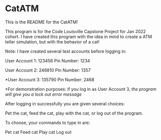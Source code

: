 # CatATM

This is the README for the CatATM!

This program is for the Code Louisville Capstone Project for Jan 2022 cohort.
I have created this program with the idea in mind to create a ATM teller simulation,
but with the behavior of a cat!

Note: 
I have created several test accounts before logging in:

User Account 1: 123456
Pin Number: 1234

User Account 2: 246810
Pin Number: 1357

*User Account 3: 135790
Pin Number: 2468

*For demonstration purposes: if you log in as User Account 3, 
*the program will give you a lock out error message*


After logging in successfully you are given several choices:

Pet the cat, feed the cat, play with the cat, or log out of the program.


To choose, your commands to type in are:

Pet cat
Feed cat
Play cat
Log out 
